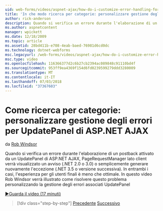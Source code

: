 ```yaml
---
uid: web-forms/videos/aspnet-ajax/how-do-i-customize-error-handling-for-the-aspnet-ajax-updatepanel
title: 'In che modo ricerca per categorie: personalizzare gestione degli errori per UpdatePanel di ASP.NET AJAX | Microsoft Docs'
author: rick-anderson
description: Quando si verifica un errore durante l'elaborazione di un postback attivato da un UpdatePanel di ASP.NET AJAX, PageRequestManager lato client verrà visualizzato un avviso (. NE...
ms.author: aspnetcontent
manager: wpickett
ms.date: 12/18/2009
ms.topic: article
ms.assetid: 28bd411b-e708-4eab-baed-76981d6cd0dc
ms.technology: dotnet-webforms
msc.legacyurl: /web-forms/videos/aspnet-ajax/how-do-i-customize-error-handling-for-the-aspnet-ajax-updatepanel
msc.type: video
ms.openlocfilehash: 116366377d2c6b27cb2394ac089848c91110bd4f
ms.sourcegitcommit: 953ff9ea4369f154d6fd0239599279ddd3280009
ms.translationtype: MT
ms.contentlocale: it-IT
ms.lasthandoff: 07/03/2018
ms.locfileid: "37367603"
---
```

<a name="how-do-i-customize-error-handling-for-the-aspnet-ajax-updatepanel"></a>Come ricerca per categorie: personalizzare gestione degli errori per UpdatePanel di ASP.NET AJAX
====================
da [Rob Windsor](https://twitter.com/robwindsor)

Quando si verifica un errore durante l'elaborazione di un postback attivato da un UpdatePanel di ASP.NET AJAX, PageRequestManager lato client verrà visualizzato un avviso (.NET 2.0 o 3.0) o semplicemente generare nuovamente l'eccezione (.NET 3.5 o versione successiva). In entrambi i casi, l'esperienza per gli utenti finali è meno che ottimale. In questo video Rob Windsor verrà illustrato come risolvere questo problema personalizzando la gestione degli errori associati UpdatePanel

[&#9654;Guarda il video (17 minuti)](https://channel9.msdn.com/Blogs/ASP-NET-Site-Videos/how-do-i-customize-error-handling-for-the-aspnet-ajax-updatepanel)

> [!div class="step-by-step"]
> [Precedente](set-up-your-development-environment-for-aspnet-20.md)
> [Successivo](how-do-i-use-aspnet-ajax-client-templates.md)
